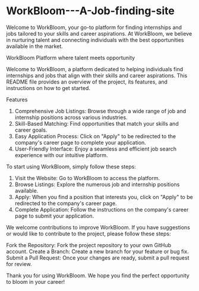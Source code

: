 # WorkBloom---A-Job-finding-site
Welcome to WorkBloom, your go-to platform for finding internships and jobs tailored to your skills and career aspirations. At WorkBloom, we believe in nurturing talent and connecting individuals with the best opportunities available in the market.

WorkBloom
Platform where talent meets opportunity

Welcome to WorkBloom, a platform dedicated to helping individuals find internships and jobs that align with their skills and career aspirations. This README file provides an overview of the project, its features, and instructions on how to get started.

Features
1. Comprehensive Job Listings: Browse through a wide range of job and internship positions across various industries.
2. Skill-Based Matching: Find opportunities that match your skills and career goals.
3. Easy Application Process: Click on "Apply" to be redirected to the company's career page to complete your application.
4. User-Friendly Interface: Enjoy a seamless and efficient job search experience with our intuitive platform.


To start using WorkBloom, simply follow these steps:

1. Visit the Website: Go to WorkBloom to access the platform.
2. Browse Listings: Explore the numerous job and internship positions available.
3. Apply: When you find a position that interests you, click on "Apply" to be redirected to the company's career page.
4. Complete Application: Follow the instructions on the company's career page to submit your application.

We welcome contributions to improve WorkBloom. If you have suggestions or would like to contribute to the project, please follow these steps:

Fork the Repository: Fork the project repository to your own GitHub account.
Create a Branch: Create a new branch for your feature or bug fix.
Submit a Pull Request: Once your changes are ready, submit a pull request for review.

Thank you for using WorkBloom. We hope you find the perfect opportunity to bloom in your career!
